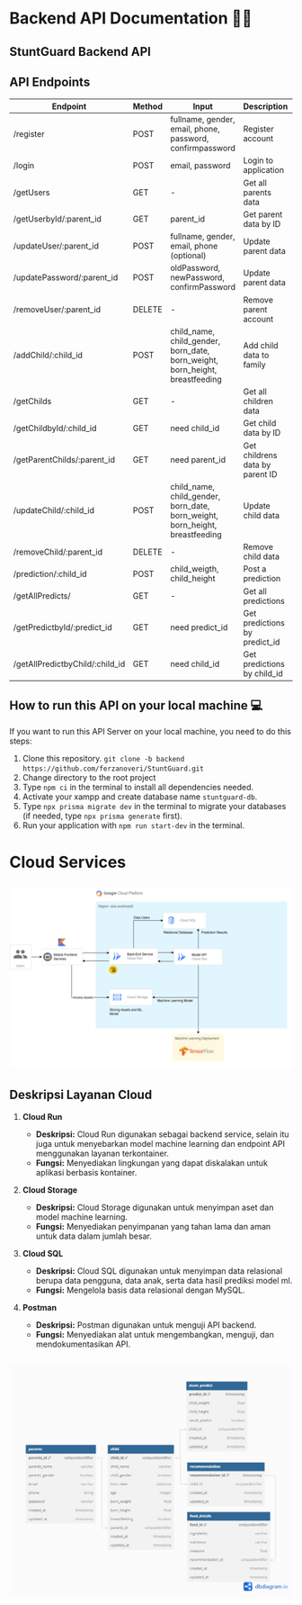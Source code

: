 # Backend API Documentation 🧑‍💻

## StuntGuard Backend API

## API Endpoints

| Endpoint                          | Method | Input                                                                         | Description                       | Status         |
|-----------------------------------|--------|-------------------------------------------------------------------------------|-----------------------------------|----------------|
| /register                         | POST   | fullname, gender, email, phone, password, confirmpassword                     | Register account                  |
| /login                            | POST   | email, password                                                               | Login to application              |
| /getUsers                         | GET    | -                                                                             | Get all parents data              |
| /getUserbyId/:parent_id           | GET    | parent_id                                                                     | Get parent data by ID             |
| /updateUser/:parent_id            | POST   | fullname, gender, email, phone (optional)                                     | Update parent data                |
| /updatePassword/:parent_id        | POST   | oldPassword, newPassword, confirmPassword                                     | Update parent data                |
| /removeUser/:parent_id            | DELETE | -                                                                             | Remove parent account             |
| /addChild/:child_id               | POST   | child_name, child_gender, born_date, born_weight, born_height, breastfeeding  | Add child data to family          |
| /getChilds                        | GET    | -                                                                             | Get all children data             |
| /getChildbyId/:child_id           | GET    | need child_id                                                                 | Get child data by ID              |
| /getParentChilds/:parent_id       | GET    | need parent_id                                                                | Get childrens data by parent ID   |
| /updateChild/:child_id            | POST   | child_name, child_gender, born_date, born_weight, born_height, breastfeeding  | Update child data                 |
| /removeChild/:parent_id           | DELETE | -                                                                             | Remove child data                 |
| /prediction/:child_id             | POST   | child_weigth, child_height                                                    | Post a prediction                 |
| /getAllPredicts/                  | GET    | -                                                                             | Get all predictions               |
| /getPredictbyId/:predict_id       | GET    | need predict_id                                                               | Get predictions by predict_id     |
| /getAllPredictbyChild/:child_id   | GET    | need child_id                                                                 | Get predictions by child_id       |


## How to run this API on your local machine 💻

If you want to run this API Server on your local machine, you need to do this steps:

1. Clone this repository. `git clone -b backend https://github.com/ferzanoveri/StuntGuard.git`
2. Change directory to the root project
3. Type `npm ci` in the terminal to install all dependencies needed.
4. Activate your xampp and create database name `stuntguard-db`.
5. Type `npx prisma migrate dev` in the terminal to migrate your databases (if needed, type `npx prisma generate` first).
6. Run your application with `npm run start-dev` in the terminal.

# Cloud Services

## ![Cloud Architecture](images/CloudArchitecture.png)

## Deskripsi Layanan Cloud

1. **Cloud Run**
   - **Deskripsi:** Cloud Run digunakan sebagai backend service, selain itu juga untuk menyebarkan model machine learning dan endpoint API menggunakan layanan terkontainer.
   - **Fungsi:** Menyediakan lingkungan yang dapat diskalakan untuk aplikasi berbasis kontainer.

3. **Cloud Storage**
   - **Deskripsi:** Cloud Storage digunakan untuk menyimpan aset dan model machine learning.
   - **Fungsi:** Menyediakan penyimpanan yang tahan lama dan aman untuk data dalam jumlah besar.

4. **Cloud SQL**
   - **Deskripsi:** Cloud SQL digunakan untuk menyimpan data relasional berupa data pengguna, data anak, serta data hasil prediksi model ml.
   - **Fungsi:** Mengelola basis data relasional dengan MySQL.

6. **Postman**
   - **Deskripsi:** Postman digunakan untuk menguji API backend.
   - **Fungsi:** Menyediakan alat untuk mengembangkan, menguji, dan mendokumentasikan API.

## ![Database Diagram](images/DatabaseDiagram.png)
